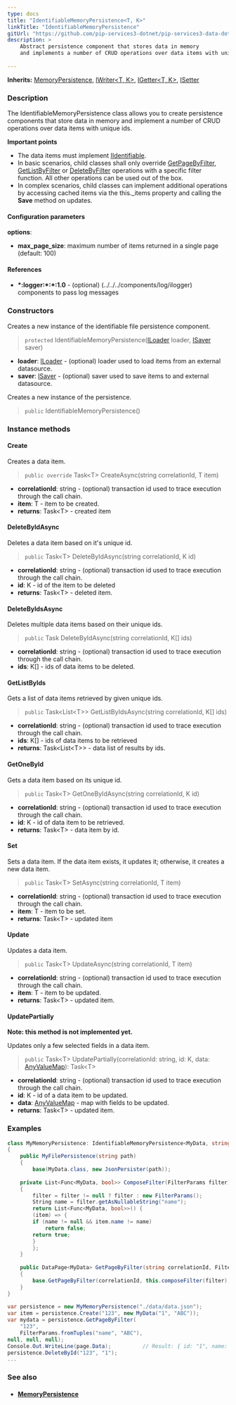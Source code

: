 ```yaml
---
type: docs
title: "IdentifiableMemoryPersistence<T, K>"
linkTitle: "IdentifiableMemoryPersistence"
gitUrl: "https://github.com/pip-services3-dotnet/pip-services3-data-dotnet"
description: >
    Abstract persistence component that stores data in memory
    and implements a number of CRUD operations over data items with unique ids.
    
---
```


**Inherits:** [MemoryPersistence<T>](../memory_persistence), [IWriter<T, K>](../../core/iwriter), [IGetter<T, K>](../../core/igetter), [ISetter<T>](../../core/isetter)
   

### Description

The IdentifiableMemoryPersistence class allows you to create persistence components that store data in memory and implement a number of CRUD operations over data items with unique ids.

**Important points**

- The data items must implement [IIdentifiable](../../../commons/data/iidentifiable).
- In basic scenarios, child classes shall only override [GetPageByFilter](../memory_persistence/#getlistbyfilterasync), [GetListByFilter](../memory_persistence/#getlistbyfilter) or [DeleteByFilter](../memory_persistence/#deletebyfilter) operations with a specific filter function. All other operations can be used out of the box. 
- In complex scenarios, child classes can implement additional operations by accessing cached items via the this._items property and calling the **Save** method on updates.

#### Configuration parameters

**options**:
- **max_page_size**: maximum number of items returned in a single page (default: 100)

#### References
- **\*:logger:\*:\*:1.0** - (optional) (../../../components/log/ilogger) components to pass log messages

### Constructors
Creates a new instance of the identifiable file persistence component.

> `protected` IdentifiableMemoryPersistence([ILoader<T>](../../core/iloader) loader, [ISaver<T>](../../core/isaver) saver)

- **loader**: [ILoader<T>](../../core/iloader) - (optional) loader used to load items from an external datasource.
- **saver**: [ISaver<T>](../../core/isaver) - (optional) saver used to save items to  and external datasource.

Creates a new instance of the persistence.

> `public` IdentifiableMemoryPersistence()


### Instance methods

#### Create
Creates a data item.

> `public override` Task\<T\> CreateAsync(string correlationId, T item)

- **correlationId**: string - (optional) transaction id used to trace execution through the call chain.
- **item**: T - item to be created.
- **returns**: Task\<T\> - created item


#### DeleteByIdAsync
Deletes a data item based on it's unique id.

> `public` Task\<T\> DeleteByIdAsync(string correlationId, K id)

- **correlationId**: string - (optional) transaction id used to trace execution through the call chain.
- **id**: K -  id of the item to be deleted
- **returns**: Task\<T\> - deleted item.


#### DeleteByIdsAsync
Deletes multiple data items based on their unique ids.

> `public` Task DeleteByIdAsync(string correlationId, K[] ids)

- **correlationId**: string - (optional) transaction id used to trace execution through the call chain.
- **ids**: K[] - ids of data items to be deleted.


#### GetListByIds
Gets a list of data items retrieved by given unique ids.

> `public` Task\<List\<T\>\> GetListByIdsAsync(string correlationId, K[] ids)

- **correlationId**: string - (optional) transaction id used to trace execution through the call chain.
- **ids**: K[] -  ids of data items to be retrieved
- **returns**: Task\<List\<T\>\> - data list of results by ids.


#### GetOneById
Gets a data item based on its unique id.

> `public` Task\<T\> GetOneByIdAsync(string correlationId, K id)

- **correlationId**: string - (optional) transaction id used to trace execution through the call chain.
- **id**: K - id of data item to be retrieved.
- **returns**: Task\<T\> - data item by id.


#### Set
Sets a data item. If the data item exists, it updates it; otherwise, it creates a new data item.

> `public` Task\<T\> SetAsync(string correlationId, T item)

- **correlationId**: string - (optional) transaction id used to trace execution through the call chain.
- **item**: T - item to be set.
- **returns**: Task\<T\> - updated item


#### Update
Updates a data item.

> `public` Task\<T\> UpdateAsync(string correlationId, T item)

- **correlationId**: string - (optional) transaction id used to trace execution through the call chain.
- **item**: T - item to be updated.
- **returns**: Task\<T\> - updated item.


#### UpdatePartially

**Note: this method is not implemented yet.**

Updates only a few selected fields in a data item.

> `public` Task\<T\> UpdatePartially(correlationId: string, id: K, data: [AnyValueMap](../../../commons/data/any_value_map)): Task\<T\>

- **correlationId**: string - (optional) transaction id used to trace execution through the call chain.
- **id**: K - id of a data item to be updated.
- **data**: [AnyValueMap](../../../commons/data/any_value_map) - map with fields to be updated.
- **returns**: Task\<T\> - updated item.

### Examples

```cs
class MyMemoryPersistence: IdentifiableMemoryPersistence<MyData, string> 
{
    public MyFilePersistence(string path)
    {
        base(MyData.class, new JsonPersister(path));
        
    private List<Func<MyData, bool>> ComposeFilter(FilterParams filter)
    {
        filter = filter != null ? filter : new FilterParams();
        String name = filter.getAsNullableString("name");
        return List<Func<MyData, bool>>() {
        (item) => {
        if (name != null && item.name != name)
            return false;
        return true;
        }
        };
    }
    
    public DataPage<MyData> GetPageByFilter(string correlationId, FilterParams filter, PagingParams paging)
    {
        base.GetPageByFilter(correlationId, this.composeFilter(filter), paging, null, null);
    }
}
 
var persistence = new MyMemoryPersistence("./data/data.json");
var item = persistence.Create("123", new MyData("1", "ABC"));
var mydata = persistence.GetPageByFilter(
    "123",
    FilterParams.fromTuples("name", "ABC"),
null, null, null);
Console.Out.WriteLine(page.Data);          // Result: { id: "1", name: "ABC" }
persistence.DeleteById("123", "1");
...

```

### See also
- #### [MemoryPersistence](../memory_persistence)
